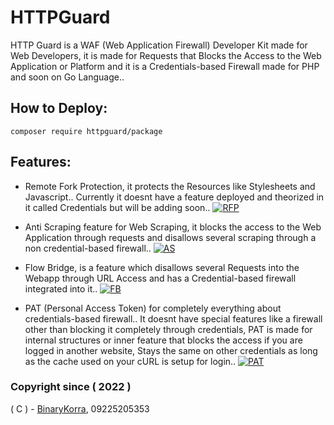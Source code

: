 # HTTPGuard
HTTP Guard is a WAF (Web Application Firewall) Developer Kit made for Web Developers, it is made for Requests that Blocks the Access to the Web Application or Platform and it is a Credentials-based Firewall made for PHP and soon on Go Language..

## How to Deploy:
``
composer require httpguard/package
``

## Features:
* Remote Fork Protection, it protects the Resources like Stylesheets and Javascript.. Currently it doesnt have a feature deployed and theorized in it called Credentials but will be adding soon.. [![RFP](https://raw.githubusercontent.com/binarykorra/HTTPGuard/main/svgs/HTTPGuardComplete.svg)](https://github.com/binarykorra/HTTPGuard)

* Anti Scraping feature for Web Scraping, it blocks the access to the Web Application through requests and disallows several scraping through a non credential-based firewall.. [![AS](https://raw.githubusercontent.com/binarykorra/HTTPGuard/main/svgs/HTTPGuardIncomplete.svg)](https://github.com/binarykorra/HTTPGuard)

* Flow Bridge, is a feature which disallows several Requests into the Webapp through URL Access and has a Credential-based firewall integrated into it.. [![FB](https://raw.githubusercontent.com/binarykorra/HTTPGuard/main/svgs/HTTPGuardIncomplete.svg)](https://github.com/binarykorra/HTTPGuard)

* PAT (Personal Access Token) for completely everything about credentials-based firewall.. It doesnt have special features like a firewall other than blocking it completely through credentials, PAT is made for internal structures or inner feature that blocks the access if you are logged in another website, Stays the same on other credentials as long as the cache used on your cURL is setup for login.. [![PAT](https://raw.githubusercontent.com/binarykorra/HTTPGuard/main/svgs/HTTPGuardComplete.svg)](https://github.com/binarykorra/HTTPGuard)

### Copyright since ( 2022 )
( C ) - [BinaryKorra](https://github.com/binarykorra), 09225205353
